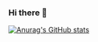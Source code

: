 ### Hi there 👋

<!-- 

- 🔭 I’m currently working on ...
- 🌱 I’m currently learning ...
- 👯 I’m looking to collaborate on ...
- 🤔 I’m looking for help with ...
- 💬 Ask me about ...
- 📫 How to reach me: ...
- 😄 Pronouns: ...
- ⚡ Fun fact: ... 

-->

[![Anurag's GitHub stats](https://github-readme-stats.vercel.app/api?username=hiro9108&show_icons=true&&theme=onedark)](https://github.com/anuraghazra/github-readme-stats)

